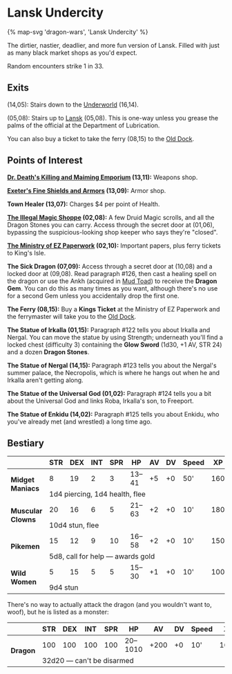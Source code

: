# Lansk Undercity

{% map-svg 'dragon-wars', 'Lansk Undercity' %}

The dirtier, nastier, deadlier, and more fun version of Lansk. Filled with just as many black market shops as you'd expect.

Random encounters strike 1 in 33.

## Exits

(14,05): Stairs down to the [Underworld](/dragon-wars/maps/magan-underworld) (16,14).

(05,08): Stairs up to [Lansk](/dragon-wars/maps/lansk) (05,08). This is one-way unless you grease the palms of the official at the Department of Lubrication.

You can also buy a ticket to take the ferry (08,15) to the [Old Dock](/dragon-wars/maps/old-dock).

## Points of Interest

**[Dr. Death's Killing and Maiming Emporium](/dragon-wars/things-and-stuff/#doctor-deaths-killing-and-maiming-emporium) (13,11):** Weapons shop.

**[Exeter's Fine Shields and Armors](/dragon-wars/things-and-stuff/#exeters-fine-shield-and-armors) (13,09):** Armor shop.

**Town Healer (13,07):** Charges $4 per point of Health.

**[The Illegal Magic Shoppe](/dragon-wars/things-and-stuff/#illegal-magic-shoppe) (02,08):** A few Druid Magic scrolls, and all the Dragon Stones you can carry. Access through the secret door at (01,06), bypassing the suspicious-looking shop keeper who says they're "closed".

**[The Ministry of EZ Paperwork](/dragon-wars/things-and-stuff/#ministry-of-ez-paperwork) (02,10):** Important papers, plus ferry tickets to King's Isle.

**The Sick Dragon (07,09):** Access through a secret door at (10,08) and a locked door at (09,08). Read paragraph #126, then cast a healing spell on the dragon or use the Ankh (acquired in [Mud Toad](/dragon-wars/maps/mud-toad)) to receive the **Dragon Gem**. You can do this as many times as you want, although there's no use for a second Gem unless you accidentally drop the first one.

**The Ferry (08,15):** Buy a **Kings Ticket** at the Ministry of EZ Paperwork and the ferrymaster will take you to the [Old Dock](/dragon-wars/maps/old-dock).

**The Statue of Irkalla (01,15):** Paragraph #122 tells you about Irkalla and Nergal. You can move the statue by using Strength; underneath you'll find a locked chest (difficulty 3) containing the **Glow Sword** (1d30, +1 AV, STR 24) and a dozen **Dragon Stones**.

**The Statue of Nergal (14,15):** Paragraph #123 tells you about the Nergal's summer palace, the Necropolis, which is where he hangs out when he and Irkalla aren't getting along.

**The Statue of the Universal God (01,02):** Paragraph #124 tells you a bit about the Universal God and links Roba, Irkalla's son, to Freeport.

**The Statue of Enkidu (14,02):** Paragraph #125 tells you about Enkidu, who you've already met (and wrestled) a long time ago.

## Bestiary

<table>
  <thead>
    <tr>
      <th></th>
      <th>STR</th>
      <th>DEX</th>
      <th>INT</th>
      <th>SPR</th>
      <th>HP</th>
      <th>AV</th>
      <th>DV</th>
      <th>Speed</th>
      <th>XP</th>
    </tr>
  </thead>
  <tbody>
    <tr>
      <td rowspan=2><b>Midget Maniacs</b></td>
      <td class="c">8</td>
      <td class="c">19</td>
      <td class="c">2</td>
      <td class="c">3</td>
      <td class="c">13&ndash;41</td>
      <td class="c">+5</td>
      <td class="c">+0</td>
      <td class="c">50'</td>
      <td class="c">160</td>
    </tr><tr>
      <td colspan=9>1d4 piercing, 1d4 health, flee</td>
    </tr><tr>
      <td rowspan=2><b>Muscular Clowns</b></td>
      <td class="c">20</td>
      <td class="c">16</td>
      <td class="c">6</td>
      <td class="c">5</td>
      <td class="c">21&ndash;63</td>
      <td class="c">+2</td>
      <td class="c">+0</td>
      <td class="c">10'</td>
      <td class="c">180</td>
    </tr><tr>
      <td colspan=9>10d4 stun, flee</td>
    </tr><tr>
      <td rowspan=2><b>Pikemen</b></td>
      <td class="c">15</td>
      <td class="c">12</td>
      <td class="c">9</td>
      <td class="c">10</td>
      <td class="c">16&ndash;58</td>
      <td class="c">+2</td>
      <td class="c">+0</td>
      <td class="c">10'</td>
      <td class="c">150</td>
    </tr><tr>
      <td colspan=9>5d8, call for help — awards gold</td>
    </tr><tr>
      <td rowspan=2><b>Wild Women</b></td>
      <td class="c">5</td>
      <td class="c">15</td>
      <td class="c">5</td>
      <td class="c">5</td>
      <td class="c">15&ndash;30</td>
      <td class="c">+1</td>
      <td class="c">+0</td>
      <td class="c">10'</td>
      <td class="c">100</td>
    </tr><tr>
      <td colspan=9>9d4 stun</td>
    </tr>
  </tbody>
</table>

There's no way to actually attack the dragon (and you wouldn't want to, woof), but he is listed as a monster:

<table>
  <thead>
    <tr>
      <th></th>
      <th>STR</th>
      <th>DEX</th>
      <th>INT</th>
      <th>SPR</th>
      <th>HP</th>
      <th>AV</th>
      <th>DV</th>
      <th>Speed</th>
      <th>XP</th>
    </tr>
  </thead>
  <tbody>
    <tr>
      <td rowspan=2><b>Dragon</b></td>
      <td class="c">100</td>
      <td class="c">100</td>
      <td class="c">100</td>
      <td class="c">100</td>
      <td class="c">20&ndash;1010</td>
      <td class="c">+200</td>
      <td class="c">+0</td>
      <td class="c">10'</td>
      <td class="c">1600</td>
    </tr><tr>
      <td colspan=9>32d20 — can't be disarmed</td>
    </tr>
  </tbody>
</table>
